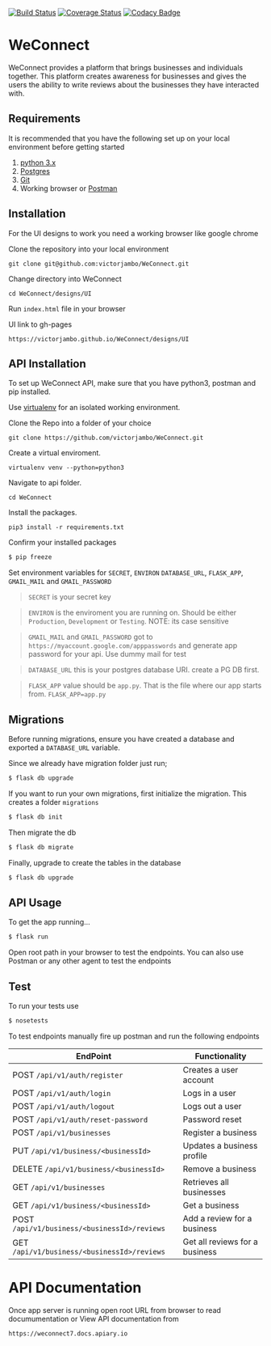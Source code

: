 [![Build Status](https://travis-ci.org/victorjambo/WeConnect.svg?branch=master)](https://travis-ci.org/victorjambo/WeConnect)
[![Coverage Status](https://coveralls.io/repos/github/victorjambo/WeConnect/badge.svg?branch=master)](https://coveralls.io/github/victorjambo/WeConnect?branch=master)
[![Codacy Badge](https://api.codacy.com/project/badge/Grade/dfd1f513767a4227aa2202c14a7f4c59)](https://www.codacy.com/app/victorjambo/WeConnect?utm_source=github.com&amp;utm_medium=referral&amp;utm_content=victorjambo/WeConnect&amp;utm_campaign=Badge_Grade)

# WeConnect

WeConnect provides a platform that brings businesses and individuals together. This platform creates awareness for businesses and gives the users the ability to write reviews about the businesses they have interacted with. 

## Requirements
It is recommended that you have the following set up on your local environment before getting started

1. [python 3.x](https://www.python.org/downloads/)
2. [Postgres](http://www.postgresql.org)
3. [Git](https://git-scm.com)
4. Working browser or [Postman](https://chrome.google.com/webstore/detail/postman/fhbjgbiflinjbdggehcddcbncdddomop?utm_source=chrome-app-launcher-info-dialog)

## Installation
For the UI designs to work you need a working browser like google chrome

Clone the repository into your local environment

```
git clone git@github.com:victorjambo/WeConnect.git
```

Change directory into WeConnect

```
cd WeConnect/designs/UI
```

Run `index.html` file in your browser

UI link to gh-pages
```
https://victorjambo.github.io/WeConnect/designs/UI
```


## API Installation
To set up WeConnect API, make sure that you have python3, postman and pip installed.

Use [virtualenv](http://www.pythonforbeginners.com/basics/how-to-use-python-virtualenv) for an isolated working environment.

Clone the Repo into a folder of your choice
```
git clone https://github.com/victorjambo/WeConnect.git
```

Create a virtual enviroment.
```
virtualenv venv --python=python3
```

Navigate to api folder.
```
cd WeConnect
```

Install the packages.
```
pip3 install -r requirements.txt
```

Confirm your installed packages
```bash
$ pip freeze
```
Set environment variables for `SECRET`, `ENVIRON` `DATABASE_URL`, `FLASK_APP`, `GMAIL_MAIL` and `GMAIL_PASSWORD`
> `SECRET` is your secret key

> `ENVIRON` is the enviroment you are running on. Should be either `Production`, `Development` or `Testing`. NOTE: its case sensitive

> `GMAIL_MAIL` and `GMAIL_PASSWORD` got to `https://myaccount.google.com/apppasswords` and generate app password for your api. Use dummy mail for test

> `DATABASE_URL` this is your postgres database URI. create a PG DB first.

> `FLASK_APP` value should be `app.py`. That is the file where our app starts from. `FLASK_APP=app.py`

## Migrations

Before running migrations, ensure you have created a database and exported a `DATABASE_URL` variable.

Since we already have migration folder just run;
```bash
$ flask db upgrade
```

If you want to run your own migrations, first initialize the migration. This creates a folder `migrations`
```bash
$ flask db init
```

Then migrate the db
```bash
$ flask db migrate
```

Finally, upgrade to create the tables in the database
```bash
$ flask db upgrade
```


## API Usage

To get the app running...

```bash
$ flask run
```

Open root path in your browser to test the endpoints. 
You can also use Postman or any other agent to test the endpoints

## Test

To run your tests use

```bash
$ nosetests
```

To test endpoints manually fire up postman and run the following endpoints

**EndPoint** | **Functionality**
--- | ---
POST `/api/v1/auth/register` | Creates a user account 
POST `/api/v1/auth/login` | Logs in a user
POST `/api/v1/auth/logout` | Logs out a user
POST `/api/v1/auth/reset-password` | Password reset
POST  `/api/v1/businesses` | Register a business
PUT `/api/v1/business/<businessId>` | Updates a business profile
DELETE `/api/v1/business/<businessId>` | Remove a business
GET  `/api/v1/businesses` | Retrieves all businesses
GET  `/api/v1/business/<businessId>` | Get a business 
POST  `/api/v1/business/<businessId>/reviews` | Add a review for a business
GET  `/api/v1/business/<businessId>/reviews` | Get all reviews for a business


# API Documentation
Once app server is running open root URL from browser to read documumentation or View API documentation from
```
https://weconnect7.docs.apiary.io
```